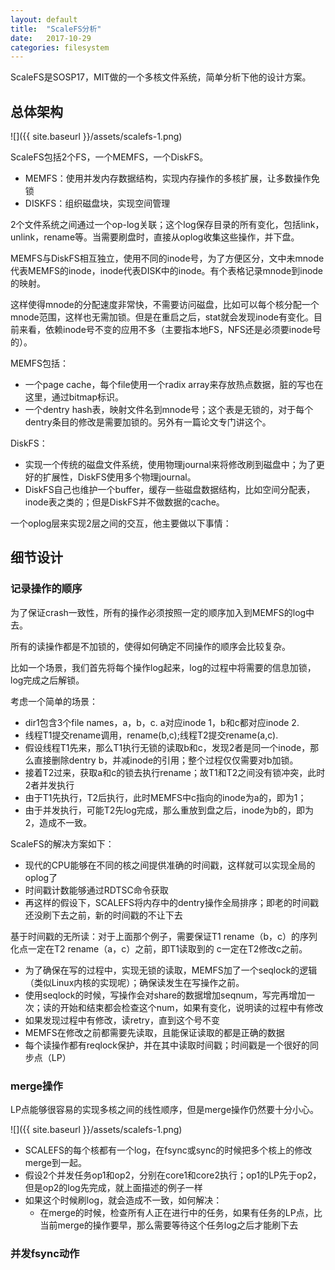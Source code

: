 ```yaml
---
layout: default
title:  "ScaleFS分析"
date:   2017-10-29
categories: filesystem
---
```


ScaleFS是SOSP17，MIT做的一个多核文件系统，简单分析下他的设计方案。

## 总体架构

![]({{ site.baseurl }}/assets/scalefs-1.png)

ScaleFS包括2个FS，一个MEMFS，一个DiskFS。

- MEMFS：使用并发内存数据结构，实现内存操作的多核扩展，让多数操作免锁
- DISKFS：组织磁盘块，实现空间管理

2个文件系统之间通过一个op-log关联；这个log保存目录的所有变化，包括link，unlink，rename等。当需要刷盘时，直接从oplog收集这些操作，并下盘。

MEMFS与DiskFS相互独立，使用不同的inode号，为了方便区分，文中未mnode代表MEMFS的inode，inode代表DISK中的inode。有个表格记录mnode到inode的映射。

这样使得mnode的分配速度非常快，不需要访问磁盘，比如可以每个核分配一个mnode范围，这样也无需加锁。但是在重启之后，stat就会发现inode有变化。目前来看，依赖inode号不变的应用不多（主要指本地FS，NFS还是必须要inode号的）。

MEMFS包括：

- 一个page cache，每个file使用一个radix array来存放热点数据，脏的写也在这里，通过bitmap标识。
- 一个dentry hash表，映射文件名到mnode号；这个表是无锁的，对于每个dentry条目的修改是需要加锁的。另外有一篇论文专门讲这个。

DiskFS：

- 实现一个传统的磁盘文件系统，使用物理journal来将修改刷到磁盘中；为了更好的扩展性，DiskFS使用多个物理journal。
- DiskFS自己也维护一个buffer，缓存一些磁盘数据结构，比如空间分配表，inode表之类的；但是DiskFS并不做数据的cache。

一个oplog层来实现2层之间的交互，他主要做以下事情：

## 细节设计

### 记录操作的顺序

为了保证crash一致性，所有的操作必须按照一定的顺序加入到MEMFS的log中去。

所有的读操作都是不加锁的，使得如何确定不同操作的顺序会比较复杂。

比如一个场景，我们首先将每个操作log起来，log的过程中将需要的信息加锁，log完成之后解锁。

考虑一个简单的场景：

- dir1包含3个file names，a，b，c. a对应inode 1，b和c都对应inode 2.
- 线程T1提交rename调用，rename(b,c);线程T2提交rename(a,c).
- 假设线程T1先来，那么T1执行无锁的读取b和c，发现2者是同一个inode，那么直接删除dentry b，并减inode的引用；整个过程仅仅需要对b加锁。
- 接着T2过来，获取a和c的锁去执行rename；故T1和T2之间没有锁冲突，此时2者并发执行
- 由于T1先执行，T2后执行，此时MEMFS中c指向的inode为a的，即为1；
- 由于并发执行，可能T2先log完成，那么重放到盘之后，inode为b的，即为2，造成不一致。

ScaleFS的解决方案如下：

- 现代的CPU能够在不同的核之间提供准确的时间戳，这样就可以实现全局的oplog了
- 时间戳计数能够通过RDTSC命令获取
- 再这样的假设下，SCALEFS将内存中的dentry操作全局排序；即老的时间戳还没刷下去之前，新的时间戳的不让下去


基于时间戳的无所读：对于上面那个例子，需要保证T1 rename（b，c）的序列化点一定在T2 rename（a，c）之前，即T1读取到的 c一定在T2修改c之前。

- 为了确保在写的过程中，实现无锁的读取，MEMFS加了一个seqlock的逻辑（类似Linux内核的实现呢）；确保读发生在写操作之前。
- 使用seqlock的时候，写操作会对share的数据增加seqnum，写完再增加一次；读的开始和结束都会检查这个num，如果有变化，说明读的过程中有修改
- 如果发现过程中有修改，读retry，直到这个号不变
- MEMFS在修改之前都需要先读取，且能保证读取的都是正确的数据
- 每个读操作都有reqlock保护，并在其中读取时间戳；时间戳是一个很好的同步点（LP）

### merge操作

LP点能够很容易的实现多核之间的线性顺序，但是merge操作仍然要十分小心。

![]({{ site.baseurl }}/assets/scalefs-1.png)

- SCALEFS的每个核都有一个log，在fsync或sync的时候把多个核上的修改merge到一起。
- 假设2个并发任务op1和op2，分别在core1和core2执行；op1的LP先于op2，但是op2的log先完成，就上面描述的例子一样
- 如果这个时候刷log，就会造成不一致，如何解决：
  - 在merge的时候，检查所有人正在进行中的任务，如果有任务的LP点，比当前merge的操作要早，那么需要等待这个任务log之后才能刷下去

### 并发fsync动作